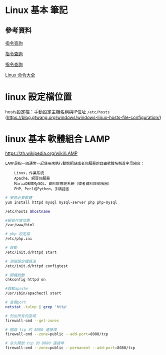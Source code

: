 # Linux 基本 筆記

## 參考資料

[指令查詢](https://ss64.com/bash/)

[指令查詢](https://helpmanual.io/)

[指令查詢](https://www.commandlinux.com/)

[Linux 命令大全](https://www.runoob.com/linux/linux-command-manual.html)

# linux 設定檔位置

hosts設定檔：手動設定主機名稱與IP位址
`/etc/hosts`
(https://blog.gtwang.org/windows/windows-linux-hosts-file-configuration/)


# linux 基本 軟體組合 LAMP

https://zh.wikipedia.org/wiki/LAMP

```
LAMP是指一組通常一起使用來執行動態網站或者伺服器的自由軟體名稱首字母縮寫：

	Linux，作業系統
	Apache，網頁伺服器
	MariaDB或MySQL，資料庫管理系統（或者資料庫伺服器）
	PHP、Perl或Python，手稿語言
```

```bash
# 安裝必要軟體
yum install httpd mysql mysql-server php php-mysql

/etc/hosts $hostname

#網頁存放位置
/var/www/html

# php 設定檔
/etc/php.ini

# 啟動
/etc/init.d/httpd start

# 測試設定檔語法
/etc/init.d/httpd configtest

# 開機啟動
chkconfig httpd on

#啟動apache
/usr/sbin/apachectl start

# 查看port
netstat -tulnp | grep 'http'

# 列出所有的區域
firewall-cmd --get-zones

# 開啟 tcp 的 8080 連接埠
firewall-cmd --zone=public --add-port=8080/tcp

# 永久開啟 tcp 的 8080 連接埠
firewall-cmd --zone=public --permanent --add-port=8080/tcp
```